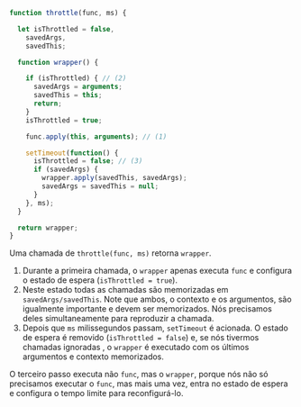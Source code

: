```js demo
function throttle(func, ms) {

  let isThrottled = false,
    savedArgs,
    savedThis;

  function wrapper() {

    if (isThrottled) { // (2)
      savedArgs = arguments;
      savedThis = this;
      return;
    }
    isThrottled = true;

    func.apply(this, arguments); // (1)

    setTimeout(function() {
      isThrottled = false; // (3)
      if (savedArgs) {
        wrapper.apply(savedThis, savedArgs);
        savedArgs = savedThis = null;
      }
    }, ms);
  }

  return wrapper;
}
```

Uma chamada de `throttle(func, ms)` retorna `wrapper`.

1. Durante a primeira chamada, o `wrapper` apenas executa `func` e configura o estado de espera (`isThrottled = true`).
2. Neste estado todas as chamadas são memorizadas em `savedArgs/savedThis`. Note que ambos, o contexto e os argumentos, são igualmente importante e devem ser memorizados. Nós precisamos deles simultaneamente para reproduzir a chamada.
3. Depois que `ms` milissegundos passam, `setTimeout` é acionada. O estado de espera é removido (`isThrottled = false`) e, se nós tivermos chamadas ignoradas , o `wrapper` é executado com os últimos argumentos e contexto memorizados.

O terceiro passo executa não `func`, mas o `wrapper`, porque nós não só precisamos executar o `func`, mas mais uma vez, entra no estado de espera e configura o tempo limite para reconfigurá-lo.
